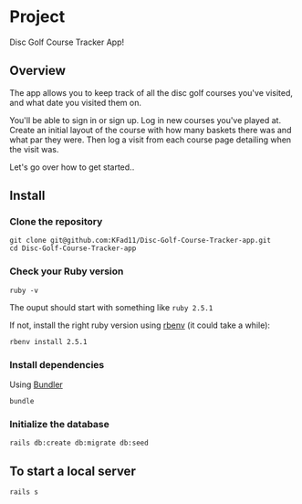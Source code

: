 # Project

Disc Golf Course Tracker App!

## Overview
  The app allows you to keep track of all the disc golf courses you've visited, and what date you visited them on.

  You'll be able to sign in or sign up. Log in new courses you've played at. Create an initial layout of the course with how many baskets there was and what  par they were. Then log a visit from each course page detailing when the visit was.

  Let's go over how to get started..

## Install

### Clone the repository

```shell
git clone git@github.com:KFad11/Disc-Golf-Course-Tracker-app.git
cd Disc-Golf-Course-Tracker-app
```

### Check your Ruby version

```shell
ruby -v
```

The ouput should start with something like `ruby 2.5.1`

If not, install the right ruby version using [rbenv](https://github.com/rbenv/rbenv) (it could take a while):

```shell
rbenv install 2.5.1
```

### Install dependencies

Using [Bundler](https://github.com/bundler/bundler)

```shell
bundle
```

### Initialize the database

```shell
rails db:create db:migrate db:seed
```

## To start a local server

```shell
rails s
```
